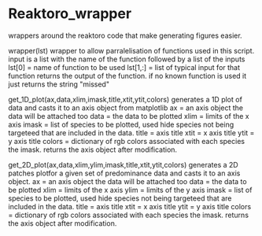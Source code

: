 # Reaktoro_wrapper
wrappers around the reaktoro code that make generating figures easier.

wrapper(lst)
wrapper to allow parralelisation of functions used in this script. input is a list with the name of the function followed by a list of the inputs
lst[0] = name of function to be used
lst[1,:] = list of typical input for that function
returns the output of the function. if no known function is used it just returns the string "missed"

get_1D_plot(ax,data,xlim,imask,title,xtit,ytit,colors)
generates a 1D plot of data and casts it to an axis object from matplotlib
ax = an axis object the data will be attached too
data = the data to be plotted
xlim = limits of the x axis
imask = list of species to be plotted, used hide species not being targeteed that are included in the data.
title = axis title
xtit = x axis title
ytit = y axis title
colors = dictionary of rgb colors associated with each species the imask.
returns the axis object after modification.

get_2D_plot(ax,data,xlim,ylim,imask,title,xtit,ytit,colors)
generates a 2D patches plotfor a given set of predominance data and casts it to an axis object.
ax = an axis object the data will be attached too
data = the data to be plotted
xlim = limits of the x axis
ylim = limits of the y axis
imask = list of species to be plotted, used hide species not being targeteed that are included in the data.
title = axis title
xtit = x axis title
ytit = y axis title
colors = dictionary of rgb colors associated with each species the imask.
returns the axis object after modification.
